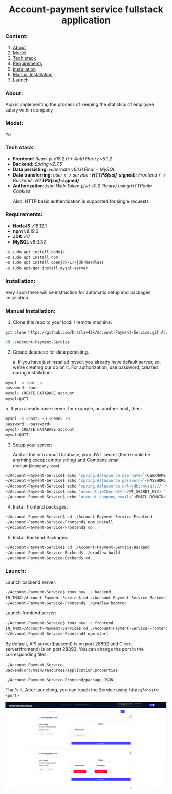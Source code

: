 <h1 style="text-align: center">Account-payment service fullstack application</h1>

<h3>Content:</h3>
<ol>
<li><a href="#about">About</a></li>
<li><a href="#model">Model</a></li>
<li><a href="#techstack">Tech stack</a></li>
<li><a href="#reqr">Requirements</a></li>
<li><a href="#inst">Installation</a></li>
<li><a href="#maninst">Manual Installation</a></li>
<li><a href="#launch">Launch</a></li>





</ol>

<h3 id="about">About:</h3>
App is implementing the process of keeping the statistics of employee salary within company
<h3 id="model">Model:</h3>
Yo

<h3 id="techstack">Tech stack:</h3>
<ul>
<li><b>Frontend:</b> <i>React.js v18.2.0 + Antd library v5.1.2</i></li>
<li><b>Backend:</b> <i>Spring v2.7.5</i></li>
<li><b>Data persisting:</b> <i>Hibernate v6.1.0.Final + MySQL</i></li>
<li><b>Data transferring:</b> <i>user <--> service : <b>HTTPS(self-signed)</b>; Frontend <--> Backend : <b>HTTPS(self-signed)</b></i></li>
<li><b>Authorization:</b><i>Json Web Token (jjwt v0.2 library) using HTTPonly Cookies</i></li>

Also, HTTP basic authentication is supported for single requests
</ul>

<h3 id="reqr">Requirements:</h3>
  
<ul>
  <li><b>NodeJS</b> v18.12.1</li>
  <li><b>npm</b> v8.19.2</li>
  <li><b>JDK</b> v17</li>
  <li><b>MySQL</b> v8.0.32</li>
</ul>  

```bash
~$ sudo apt install nodejs
~$ sudo apt install npm
~$ sudo apt install openjdk-17-jdk-headless
~$ sudo apt-get install mysql-server
```

<h3 id="inst">Installation:</h3>

Very soon there will be instruction for automatic setup and packages installation.

<h3 id="maninst">Manual Installation:</h3>

1. Clone this repo to your local / remote machine:
```bash
git clone https://github.com/kraslav4ik/Account-Payment-Service.git Account-Payment-Service
```
```bash
cd ./Account-Payment-Service
```

2. Create database for data persisting. 

    a. If you have just installed mysql, you already have default server, so, we're creating our db on it. For authorization, use password, created during installation:

```bash
mysql -u root -p
password: root
mysql> CREATE DATABASE account
mysql>QUIT
```

b. If you already have server, for example, on another host, then:

```bash
mysql -h <host> -u <name> -p
password: <password>
mysql> CREATE DATABASE account
mysql>QUIT
```

3. Setup your server:

   Add all the info about Database, your JWT secret (there could be anything except empty string) and Company email domain(`@company.com`)
```bash
~/Account-Payment-Service$ echo "spring.datasource.username=`<USERNAME FROM 2nd STAGE>`" >> ./Account-Payment-Service-Backend/src/main/resources/application.properties
~/Account-Payment-Service$ echo "spring.datasource.password=`<PASSWORD FROM 2nd STAGE>`" >> ./Account-Payment-Service-Backend/src/main/resources/application.properties
~/Account-Payment-Service$ echo "spring.datasource.url=jdbc:mysql://`<YOUR DATABASE HOST:PORT>`/account" >> ./Account-Payment-Service-Backend/src/main/resources/application.properties
~/Account-Payment-Service$ echo "account.jwtSecret=`<JWT_SECRET_KEY>`" >> ./Account-Payment-Service-Backend/src/main/resources/application.properties
~/Account-Payment-Service$ echo "account.company_email=`<EMAIL_DOMAIN>`" >> ./Account-Payment-Service-Backend/src/main/resources/application.properties
```


4. Install frontend packages:
```bash
~/Account-Payment-Service$ cd ./Account-Payment-Service-Frontend
~/Account-Payment-Service-Frontend$ npm install
~/Account-Payment-Service-Frontend$ cd ..
```

5. Install Backend Packages:
```bash
~/Account-Payment-Service$ cd ./Account-Payment-Service-Backend
~/Account-Payment-Service-Backend$ ./gradlew build
~/Account-Payment-Service-Backend$ cd ..
```

<h3 id="launch">Launch:</h3>

   Launch backend server:
```bash
~/Account-Payment-Service$ tmux new -s backend
IN_TMUX~/Account-Payment-Service$ cd ./Account-Payment-Service-Backend
~/Account-Payment-Service-Frontend$ ./gradlew bootrun
```

   Launch frontend server:
```bash
~/Account-Payment-Service$ tmux new -s frontend
IN_TMUX~/Account-Payment-Service$ cd ./Account-Payment-Service-Frontend
~/Account-Payment-Service-Frontend$ npm start
```

By default, API server(backend) is on port 28892 and Client server(frontend) is on port 28893. You can change the port in the corresponding files:

   `./Account-Payment-Service-Backend/src/main/resources/application.properties`

   `./Account-Payment-Service-Frontend/package.JSON`

That's it. After launching, you can reach the Service using https://`<host>`:`<port>`

   
<img src="https://github.com/kraslav4ik/Account-Payment-Service/blob/master/img/AppScreen.jpg" alt="pic"/>
